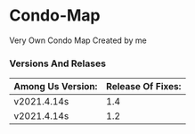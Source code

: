 # Condo-Map
Very Own Condo Map Created by me 
### Versions And Relases
| Among Us Version:  |Release Of Fixes:|
| ------------ | -------|
| v2021.4.14s  | 1.4  |
| v2021.4.14s | 1.2  |
